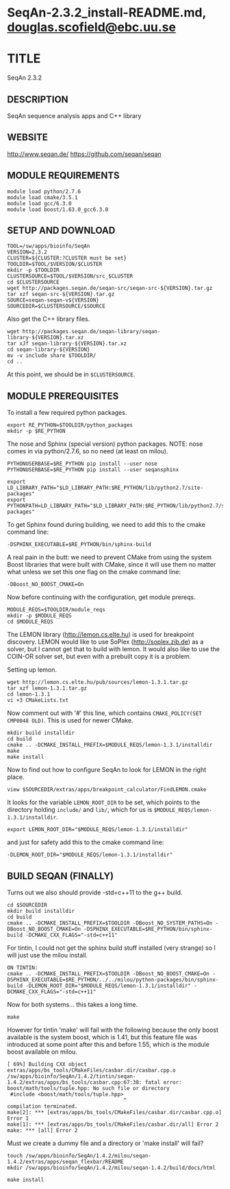 # SeqAn-2.3.2_install-README.md, douglas.scofield@ebc.uu.se

TITLE
=====

SeqAn 2.3.2


DESCRIPTION
-----------

SeqAn sequence analysis apps and C++ library


WEBSITE
-------

<http://www.seqan.de/>
<https://github.com/seqan/seqan>


MODULE REQUIREMENTS
-------------------

    module load python/2.7.6
    module load cmake/3.5.1
    module load gcc/6.3.0
    module load boost/1.63.0_gcc6.3.0


SETUP AND DOWNLOAD
------------------

    TOOL=/sw/apps/bioinfo/SeqAn
    VERSION=2.3.2
    CLUSTER=${CLUSTER:?CLUSTER must be set}
    TOOLDIR=$TOOL/$VERSION/$CLUSTER
    mkdir -p $TOOLDIR
    CLUSTERSOURCE=$TOOL/$VERSION/src_$CLUSTER
    cd $CLUSTERSOURCE
    wget http://packages.seqan.de/seqan-src/seqan-src-${VERSION}.tar.gz
    tar xzf seqan-src-${VERSION}.tar.gz
    SOURCE=seqan-seqan-v${VERSION}
    SOURCEDIR=$CLUSTERSOURCE/$SOURCE

Also get the C++ library files.

    wget http://packages.seqan.de/seqan-library/seqan-library-${VERSION}.tar.xz
    tar xJf seqan-library-${VERSION}.tar.xz
    cd seqan-library-${VERSION}
    mv -v include share $TOOLDIR/
    cd ..

At this point, we should be in `$CLUSTERSOURCE`.


MODULE PREREQUISITES
--------------------

To install a few required python packages.

    export RE_PYTHON=$TOOLDIR/python_packages
    mkdir -p $RE_PYTHON

The nose and Sphinx (special version) python packages.  NOTE: nose comes in via
python/2.7.6, so no need (at least on milou).

    PYTHONUSERBASE=$RE_PYTHON pip install --user nose
    PYTHONUSERBASE=$RE_PYTHON pip install --user seqansphinx

    export LD_LIBRARY_PATH="$LD_LIBRARY_PATH:$RE_PYTHON/lib/python2.7/site-packages"
    export PYTHONPATH=LD_LIBRARY_PATH="$LD_LIBRARY_PATH:$RE_PYTHON/lib/python2.7/site-packages"

To get Sphinx found during building, we need to add this to the cmake command
line:

    -DSPHINX_EXECUTABLE=$RE_PYTHON/bin/sphinx-build

A real pain in the butt: we need to prevent CMake from using the system Boost
libraries that were built with CMake, since it will use them no matter what
unless we set this one flag on the cmake command line:

    -DBoost_NO_BOOST_CMAKE=On

Now before continuing with the configuration, get module prereqs.

    MODULE_REQS=$TOOLDIR/module_reqs
    mkdir -p $MODULE_REQS
    cd $MODULE_REQS

The LEMON library (http://lemon.cs.elte.hu) is used for breakpoint discovery.
LEMON would like to use SoPlex (http://soplex.zib.de) as a solver, but I cannot
get that to build with lemon.  It would also like to use the COIN-OR solver
set, but even with a prebuilt copy it is a problem.

Setting up lemon.

    wget http://lemon.cs.elte.hu/pub/sources/lemon-1.3.1.tar.gz
    tar xzf lemon-1.3.1.tar.gz
    cd lemon-1.3.1
    vi +3 CMakeLists.txt

Now comment out with '#' this line, which contains `CMAKE_POLICY(SET CMP0048 OLD)`.
This is used for newer CMake.

    mkdir build installdir
    cd build
    cmake .. -DCMAKE_INSTALL_PREFIX=$MODULE_REQS/lemon-1.3.1/installdir
    make
    make install

Now to find out how to configure SeqAn to look for LEMON in the right place.

    view $SOURCEDIR/extras/apps/breakpoint_calculator/FindLEMON.cmake

It looks for the variable `LEMON_ROOT_DIR` to be set, which points to the
directory holding `include/` and `lib/`, which for us is
`$MODULE_REQS/lemon-1.3.1/installdir`.

    export LEMON_ROOT_DIR="$MODULE_REQS/lemon-1.3.1/installdir"

and just for safety add this to the cmake command line:

    -DLEMON_ROOT_DIR="$MODULE_REQS/lemon-1.3.1/installdir"


BUILD SEQAN (FINALLY)
---------------------

Turns out we also should provide -std=c++11 to the g++ build.

    cd $SOURCEDIR
    mkdir build installdir
    cd build
    cmake .. -DCMAKE_INSTALL_PREFIX=$TOOLDIR -DBoost_NO_SYSTEM_PATHS=On -DBoost_NO_BOOST_CMAKE=On -DSPHINX_EXECUTABLE=$RE_PYTHON/bin/sphinx-build -DCMAKE_CXX_FLAGS="-std=c++11"

For tintin, I could not get the sphinx build stuff installed (very strange) so
I will just use the milou install.

    ON TINTIN:
    cmake .. -DCMAKE_INSTALL_PREFIX=$TOOLDIR -DBoost_NO_BOOST_CMAKE=On -DSPHINX_EXECUTABLE=$RE_PYTHON/../../milou/python-packages/bin/sphinx-build -DLEMON_ROOT_DIR="$MODULE_REQS/lemon-1.3.1/installdir" -DCMAKE_CXX_FLAGS="-std=c++11"

Now for both systems... this takes a long time.

    make

However for tintin 'make' will fail with the following because the only boost
available is the system boost, which is 1.41, but this feature file was
introduced at some point after this and before 1.55, which is the module boost
available on milou.

    [ 69%] Building CXX object extras/apps/bs_tools/CMakeFiles/casbar.dir/casbar.cpp.o
    /sw/apps/bioinfo/SeqAn/1.4.2/tintin/seqan-1.4.2/extras/apps/bs_tools/casbar.cpp:67:38: fatal error: boost/math/tools/tuple.hpp: No such file or directory
     #include <boost/math/tools/tuple.hpp>
                                          ^
    compilation terminated.
    make[2]: *** [extras/apps/bs_tools/CMakeFiles/casbar.dir/casbar.cpp.o] Error 1
    make[1]: *** [extras/apps/bs_tools/CMakeFiles/casbar.dir/all] Error 2
    make: *** [all] Error 2


Must we create a dummy file and a directory or 'make install' will fail?

    touch /sw/apps/bioinfo/SeqAn/1.4.2/milou/seqan-1.4.2/extras/apps/seqan_flexbar/README
    mkdir /sw/apps/bioinfo/SeqAn/1.4.2/milou/seqan-1.4.2/build/docs/html

    make install


